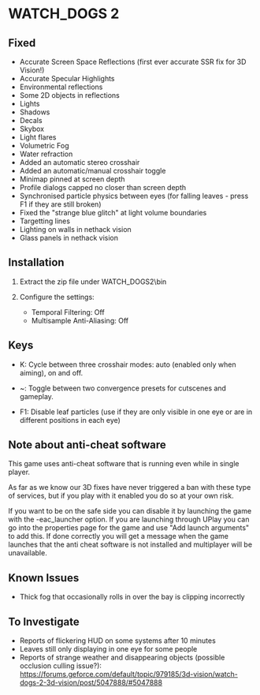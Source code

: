 WATCH_DOGS 2
============

Fixed
-----
- Accurate Screen Space Reflections (first ever accurate SSR fix for 3D Vision!)
- Accurate Specular Highlights
- Environmental reflections
- Some 2D objects in reflections
- Lights
- Shadows
- Decals
- Skybox
- Light flares
- Volumetric Fog
- Water refraction
- Added an automatic stereo crosshair
- Added an automatic/manual crosshair toggle
- Minimap pinned at screen depth
- Profile dialogs capped no closer than screen depth
- Synchronised particle physics between eyes (for falling leaves - press F1 if
  they are still broken)
- Fixed the "strange blue glitch" at light volume boundaries
- Targetting lines
- Lighting on walls in nethack vision
- Glass panels in nethack vision

Installation
------------
1. Extract the zip file under WATCH_DOGS2\bin

2. Configure the settings:
   - Temporal Filtering: Off
   - Multisample Anti-Aliasing: Off

Keys
----
- K: Cycle between three crosshair modes: auto (enabled only when aiming), on
  and off.

- ~: Toggle between two convergence presets for cutscenes and gameplay.

- F1: Disable leaf particles (use if they are only visible in one eye or are in
  different positions in each eye)

Note about anti-cheat software
------------------------------
This game uses anti-cheat software that is running even while in single player.

As far as we know our 3D fixes have never triggered a ban with these type of
services, but if you play with it enabled you do so at your own risk.

If you want to be on the safe side you can disable it by launching the game
with the -eac_launcher option. If you are launching through UPlay you can go
into the properties page for the game and use "Add launch arguments" to add
this. If done correctly you will get a message when the game launches that the
anti cheat software is not installed and multiplayer will be unavailable.

Known Issues
------------
- Thick fog that occasionally rolls in over the bay is clipping incorrectly

To Investigate
--------------
- Reports of flickering HUD on some systems after 10 minutes
- Leaves still only displaying in one eye for some people
- Reports of strange weather and disappearing objects (possible occlusion culling issue?):
  https://forums.geforce.com/default/topic/979185/3d-vision/watch-dogs-2-3d-vision/post/5047888/#5047888

